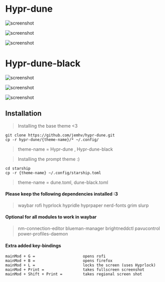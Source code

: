 # Hypr-dune

![screenshot](https://github.com/jemhv/hypr-dune/blob/main/assets/hypr-dune.png)

![screenshot](https://github.com/jemhv/hypr-dune/blob/main/assets/rofi.png)

![screenshot](https://github.com/jemhv/hypr-dune/blob/main/assets/lockscreen.png)

# Hypr-dune-black

![screenshot](https://github.com/jemhv/hypr-dune/blob/main/assets/hypr-dune-black.png)

![screenshot](https://github.com/jemhv/hypr-dune/blob/main/assets/rofi-black.png)

![screenshot](https://github.com/jemhv/hypr-dune/blob/main/assets/lockscreen-black.png)



## Installation
> Installing the base theme <3

```
git clone https://github.com/jemhv/hypr-dune.git
cp -r hypr-dune/{theme-name}/* ~/.config/

```
> theme-name = Hypr-dune , Hypr-dune-black

> Installing the prompt theme :)

```
cd starship
cp -r {theme-name} ~/.config/starship.toml

```
> theme-name = dune.toml, dune-black.toml

#### Please keep the following dependencies installed :3

> waybar rofi hyprlock hypridle hyprpaper nerd-fonts grim slurp

#### Optional for all modules to work in waybar

>nm-connection-editor blueman-manager brightneddctl pavucontrol power-profiles-daemon

#### Extra added key-bindings
```
mainMod + G =                     opens rofi
mainMod + B =                     opens firefox
mainMod + L =                     locks the screen (uses Hyprlock)
mainMod + Print =                 takes fullscreen screenshot
mainMod + Shift + Print =         takes regional screen shot

```
